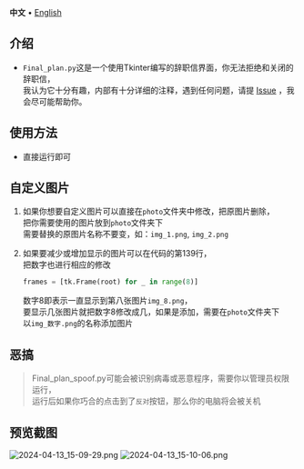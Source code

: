 <p align="left">
    <span>
        <b>中文</b>
    </span>
    <span> • </span>
    <a href="README_en.md">
        English
    </a>
</p>

## 介绍

* `Final_plan.py`这是一个使用Tkinter编写的辞职信界面，你无法拒绝和关闭的辞职信，  
  我认为它十分有趣，内部有十分详细的注释，遇到任何问题，请提 [Issue](https://github.com/savsdx/Resignation-letter/issues) ，我会尽可能帮助你。

## 使用方法

* 直接运行即可

## 自定义图片

1. 如果你想要自定义图片可以直接在`photo`文件夹中修改，把原图片删除，  
   把你需要使用的图片放到`photo`文件夹下  
   需要替换的原图片名称不要变，如：`img_1.png`, `img_2.png`

2. 如果要减少或增加显示的图片可以在代码的第139行，  
   把数字也进行相应的修改
    ```python
    frames = [tk.Frame(root) for _ in range(8)]
    ```
   数字8即表示一直显示到第八张图片`img_8.png`，  
   要显示几张图片就把数字8修改成几，如果是添加，需要在`photo`文件夹下  
   以`img_数字.png`的名称添加图片

## 恶搞

> Final_plan_spoof.py可能会被识别病毒或恶意程序，需要你以管理员权限运行，  
> 运行后如果你巧合的点击到了`反对`按钮，那么你的电脑将会被关机

## 预览截图

![2024-04-13_15-09-29.png](https://s2.loli.net/2024/04/13/KIpZTdhrkbQGgjf.png)
![2024-04-13_15-10-06.png](https://s2.loli.net/2024/04/13/B5CzJNIp2OZrn8D.png)
